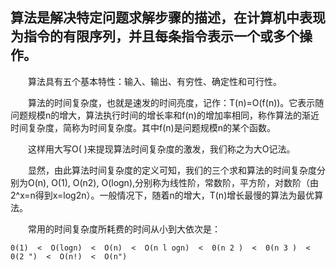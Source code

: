 ## 算法是解决特定问题求解步骤的描述，在计算机中表现为指令的有限序列，并且每条指令表示一个或多个操作。

&emsp;&emsp;算法具有五个基本特性：输入、输出、有穷性、确定性和可行性。

&emsp;&emsp;算法的时间复杂度，也就是速发的时间亮度，记作：T(n)=O(f(n))。它表示随问题规模n的增大，算法执行时间的增长率和f(n)的增加率相同，称作算法的渐近时间复杂度，简称为时间复杂度。其中f(n)是问题规模n的某个函数。

&emsp;&emsp;这样用大写O( )来提现算法时间复杂度的激发，我们称之为大O记法。

&emsp;&emsp;显然，由此算法时间复杂度的定义可知，我们的三个求和算法的时间复杂度分别为O(n), O(1), O(n2), O(logn),分别称为线性阶，常数阶，平方阶，对数阶（由2^x=n得到x=log2n）。一般情况下，随着n的增大，T(n)增长最慢的算法为最优算法。

&emsp;&emsp;常用的时间复杂度所耗费的时间从小到大依次是：

```
0(1)  <  O(logn)  <  O(n)  <  O(n l ogn)  <  0(n 2 )  <  0(n 3 )  <  0(2 ")  <  O(n!)  <  O(n")
```
